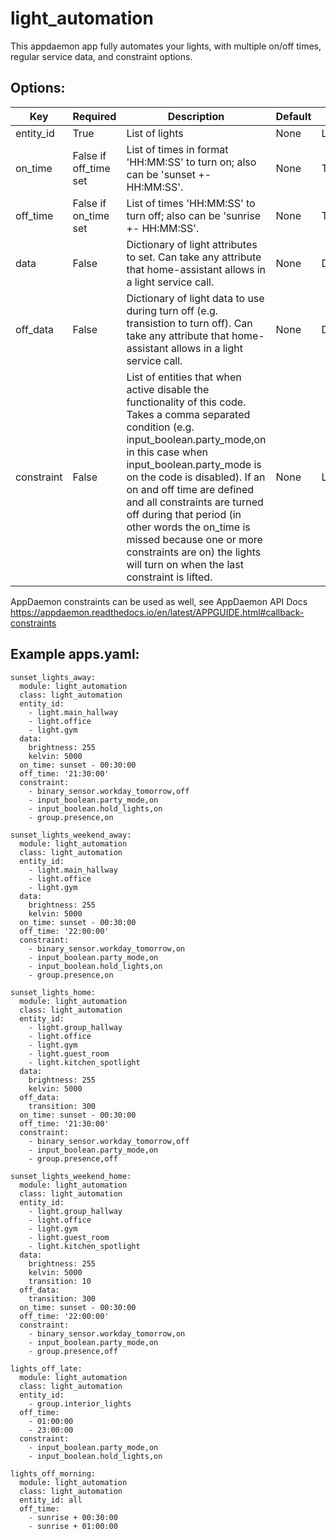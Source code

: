 # light_automation
This appdaemon app fully automates your lights, with multiple on/off times, regular service data, and constraint options.

Options:
---

Key | Required | Description | Default | Unit
------------ | ------------- | ------------- | ------------- | -------------
entity_id | True | List of lights | None | List
on_time | False if off_time set | List of times in format 'HH:MM:SS' to turn on; also can be 'sunset +- HH:MM:SS'. | None | Time list
off_time | False if on_time set | List of times 'HH:MM:SS' to turn off; also can be 'sunrise +- HH:MM:SS'. | None | Time list
data | False | Dictionary of light attributes to set. Can take any attribute that home-assistant allows in a light service call. | None | Dictionary
off_data | False | Dictionary of light data to use during turn off (e.g. transistion to turn off). Can take any attribute that home-assistant allows in a light service call. | None | Dictionary
constraint | False | List of entities that when active disable the functionality of this code. Takes a comma separated condition (e.g. input_boolean.party_mode,on in this case when input_boolean.party_mode is on the code is disabled). If an on and off time are defined and all constraints are turned off during that period (in other words the on_time is missed because one or more constraints are on) the lights will turn on when the last constraint is lifted. | None | List

AppDaemon constraints can be used as well, see AppDaemon API Docs https://appdaemon.readthedocs.io/en/latest/APPGUIDE.html#callback-constraints

## Example apps.yaml:

```
sunset_lights_away:
  module: light_automation
  class: light_automation
  entity_id:
    - light.main_hallway
    - light.office
    - light.gym
  data:
    brightness: 255
    kelvin: 5000
  on_time: sunset - 00:30:00
  off_time: '21:30:00'
  constraint:
    - binary_sensor.workday_tomorrow,off
    - input_boolean.party_mode,on
    - input_boolean.hold_lights,on
    - group.presence,on

sunset_lights_weekend_away:
  module: light_automation
  class: light_automation
  entity_id:
    - light.main_hallway
    - light.office
    - light.gym
  data:
    brightness: 255
    kelvin: 5000
  on_time: sunset - 00:30:00
  off_time: '22:00:00'
  constraint:
    - binary_sensor.workday_tomorrow,on
    - input_boolean.party_mode,on
    - input_boolean.hold_lights,on
    - group.presence,on

sunset_lights_home:
  module: light_automation
  class: light_automation
  entity_id:
    - light.group_hallway
    - light.office
    - light.gym
    - light.guest_room
    - light.kitchen_spotlight
  data:
    brightness: 255
    kelvin: 5000
  off_data:
    transition: 300
  on_time: sunset - 00:30:00
  off_time: '21:30:00'
  constraint:
    - binary_sensor.workday_tomorrow,off
    - input_boolean.party_mode,on
    - group.presence,off

sunset_lights_weekend_home:
  module: light_automation
  class: light_automation
  entity_id:
    - light.group_hallway
    - light.office
    - light.gym
    - light.guest_room
    - light.kitchen_spotlight
  data:
    brightness: 255
    kelvin: 5000
    transition: 10
  off_data:
    transition: 300
  on_time: sunset - 00:30:00
  off_time: '22:00:00'
  constraint:
    - binary_sensor.workday_tomorrow,on
    - input_boolean.party_mode,on
    - group.presence,off

lights_off_late:
  module: light_automation
  class: light_automation
  entity_id:
    - group.interior_lights
  off_time: 
    - 01:00:00
    - 23:00:00
  constraint:
    - input_boolean.party_mode,on
    - input_boolean.hold_lights,on

lights_off_morning:
  module: light_automation
  class: light_automation
  entity_id: all
  off_time: 
    - sunrise + 00:30:00
    - sunrise + 01:00:00
```
